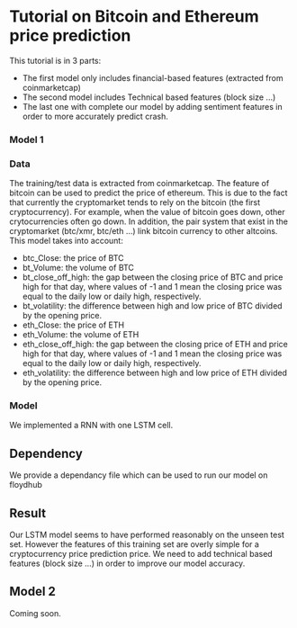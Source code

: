 # Tutorial on Bitcoin and Ethereum price prediction

This tutorial is in 3 parts: 

   - The first model only includes financial-based features (extracted from coinmarketcap)
   - The second model includes Technical based features (block size ...)
   - The last one with complete our model by adding sentiment features in order to more accurately predict crash. 
   
### Model 1

### Data 

The training/test data is extracted from coinmarketcap. The feature of bitcoin can be used to predict the price of ethereum. This is due to the fact that currently the cryptomarket tends to rely on the bitcoin (the first cryptocurrency). For example, when the value of bitcoin goes down, other crytocurrencies often go down.
In addition, the pair system that exist in the cryptomarket (btc/xmr, btc/eth ...) link bitcoin currency to other altcoins. This model takes into account:

* btc_Close: the price of BTC
* bt_Volume: the volume of BTC
* bt_close_off_high: the gap between the closing price of BTC and price high for that day, where values of -1 and 1 mean the closing price was equal to the daily low or daily high, respectively.
* bt_volatility: the difference between high and low price of BTC divided by the opening price.
* eth_Close: the price of ETH
* eth_Volume: the volume of ETH 
* eth_close_off_high: the gap between the closing price of ETH and price high for that day, where values of -1 and 1 mean the closing price was equal to the daily low or daily high, respectively. 
* eth_volatility: the difference between high and low price of ETH divided by the opening price.

### Model 

We implemented a RNN with one LSTM cell.

## Dependency

We provide a dependancy file which can be used to run our model on floydhub

## Result 

Our LSTM model seems to have performed reasonably on the unseen test set. However the features of this training set are overly simple for a cryptocurrency price prediction price. We need to add technical based features (block size ...) in order to improve our model accuracy. 

## Model 2

Coming soon. 
